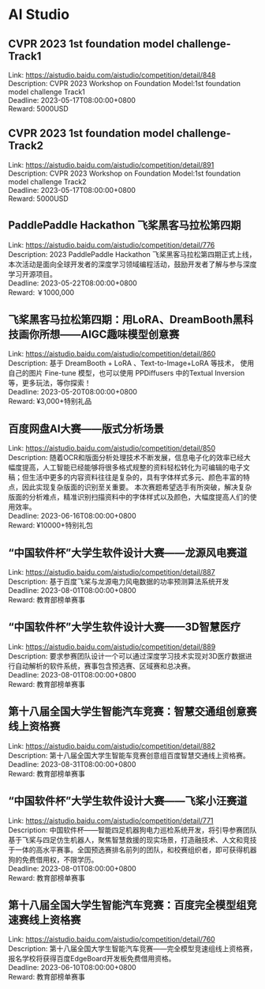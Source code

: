 # AI Studio



## CVPR 2023 1st foundation model challenge-Track1

Link: https://aistudio.baidu.com/aistudio/competition/detail/848  
Description: CVPR 2023 Workshop on Foundation Model:1st foundation model challenge Track1  
Deadline: 2023-05-17T08:00:00+0800  
Reward: 5000USD  


## CVPR 2023 1st foundation model challenge-Track2

Link: https://aistudio.baidu.com/aistudio/competition/detail/891  
Description: CVPR 2023 Workshop on Foundation Model:1st foundation model challenge Track2  
Deadline: 2023-05-17T08:00:00+0800  
Reward: 5000USD  


## PaddlePaddle Hackathon 飞桨黑客马拉松第四期

Link: https://aistudio.baidu.com/aistudio/competition/detail/776  
Description: 2023 PaddlePaddle Hackathon 飞桨黑客马拉松第四期正式上线，本次活动是面向全球开发者的深度学习领域编程活动，鼓励开发者了解与参与深度学习开源项目。  
Deadline: 2023-05-22T08:00:00+0800  
Reward: ￥1000,000  


## 飞桨黑客马拉松第四期：用LoRA、DreamBooth黑科技画你所想——AIGC趣味模型创意赛

Link: https://aistudio.baidu.com/aistudio/competition/detail/860  
Description: 基于 DreamBooth + LoRA 、Text-to-Image+LoRA 等技术， 使用自己的图片 Fine-tune 模型，也可以使用 PPDiffusers 中的Textual Inversion 等，更多玩法，等你探索！  
Deadline: 2023-05-20T08:00:00+0800  
Reward: ¥3,000+特别礼品  


## 百度网盘AI大赛——版式分析场景

Link: https://aistudio.baidu.com/aistudio/competition/detail/850  
Description: 随着OCR和版面分析处理技术不断发展，信息电子化的效率已经大幅度提高，人工智能已经能够将很多格式规整的资料轻松转化为可编辑的电子文稿；但生活中更多的内容资料往往是复杂的，具有字体样式多元、颜色丰富的特点，因此实现复杂版面的识别至关重要。
本次赛题希望选手有所突破，解决复杂版面的分析难点，精准识别扫描资料中的字体样式以及颜色，大幅度提高人们的使用效率。  
Deadline: 2023-06-16T08:00:00+0800  
Reward: ¥10000+特别礼包  


## “中国软件杯”大学生软件设计大赛——龙源风电赛道

Link: https://aistudio.baidu.com/aistudio/competition/detail/887  
Description: 基于百度飞桨与龙源电力风电数据的功率预测算法系统开发  
Deadline: 2023-08-01T08:00:00+0800  
Reward: 教育部榜单赛事  


## “中国软件杯”大学生软件设计大赛——3D智慧医疗

Link: https://aistudio.baidu.com/aistudio/competition/detail/889  
Description: 要求参赛团队设计一个可以通过深度学习技术实现对3D医疗数据进行自动解析的软件系统，赛事包含预选赛、区域赛和总决赛。  
Deadline: 2023-08-01T08:00:00+0800  
Reward: 教育部榜单赛事  


## 第十八届全国大学生智能汽车竞赛：智慧交通组创意赛线上资格赛

Link: https://aistudio.baidu.com/aistudio/competition/detail/882  
Description: 第十八届全国大学生智能车竞赛创意组百度智慧交通线上资格赛。  
Deadline: 2023-08-31T08:00:00+0800  
Reward: 教育部榜单赛事  


## “中国软件杯”大学生软件设计大赛——飞桨小汪赛道

Link: https://aistudio.baidu.com/aistudio/competition/detail/771  
Description: 中国软件杯——智能四足机器狗电力巡检系统开发，将引导参赛团队基于飞桨与四足仿生机器人，聚焦智慧救援的现实场景，打造融技术、人文和竞技于一体的高水平赛事。全国预选赛排名前列的团队，和校赛组织者，即可获得机器狗的免费借用权，不限学历。  
Deadline: 2023-08-01T08:00:00+0800  
Reward: 教育部榜单赛事  


## 第十八届全国大学生智能汽车竞赛：百度完全模型组竞速赛线上资格赛

Link: https://aistudio.baidu.com/aistudio/competition/detail/760  
Description: 第十八届全国大学生智能汽车竞赛——完全模型竞速组线上资格赛，报名学校将获得百度EdgeBoard开发板免费借用资格。  
Deadline: 2023-06-10T08:00:00+0800  
Reward: 教育部榜单赛事  

